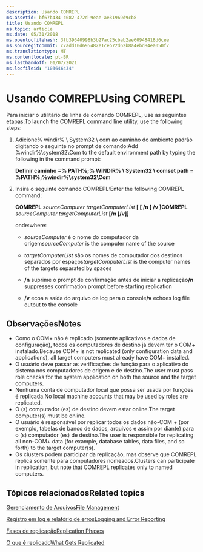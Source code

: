 ```yaml
---
description: Usando COMREPL
ms.assetid: bf67b434-c082-472d-9eae-ae31969d9cb8
title: Usando COMREPL
ms.topic: article
ms.date: 05/31/2018
ms.openlocfilehash: 3fb39640998b3b27ac25cbab2ae60948418d6cee
ms.sourcegitcommit: c7add10d695482e1ceb72d62b8a4ebd84ea050f7
ms.translationtype: MT
ms.contentlocale: pt-BR
ms.lasthandoff: 01/07/2021
ms.locfileid: "103646434"
---
```

# <a name="using-comrepl"></a><span data-ttu-id="2ed48-103">Usando COMREPL</span><span class="sxs-lookup"><span data-stu-id="2ed48-103">Using COMREPL</span></span>

<span data-ttu-id="2ed48-104">Para iniciar o utilitário de linha de comando COMREPL, use as seguintes etapas:</span><span class="sxs-lookup"><span data-stu-id="2ed48-104">To launch the COMREPL command line utility, use the following steps:</span></span>

1.  <span data-ttu-id="2ed48-105">Adicione% windir% \\ System32 \\ com ao caminho do ambiente padrão digitando o seguinte no prompt de comando:</span><span class="sxs-lookup"><span data-stu-id="2ed48-105">Add %windir%\\system32\\Com to the default environment path by typing the following in the command prompt:</span></span>

    <span data-ttu-id="2ed48-106">**Definir caminho =% PATH%;% WINDIR% \\ System32 \\ com**</span><span class="sxs-lookup"><span data-stu-id="2ed48-106">**set path = %PATH%;%windir%\\system32\\Com**</span></span>

2.  <span data-ttu-id="2ed48-107">Insira o seguinte comando COMREPL:</span><span class="sxs-lookup"><span data-stu-id="2ed48-107">Enter the following COMREPL command:</span></span>

    <span data-ttu-id="2ed48-108">**COMREPL** *sourceComputer* *targetComputerList* **\[ \[ /n \] /v \]**</span><span class="sxs-lookup"><span data-stu-id="2ed48-108">**COMREPL** *sourceComputer* *targetComputerList* **\[/n \[/v\]\]**</span></span>

    <span data-ttu-id="2ed48-109">onde:</span><span class="sxs-lookup"><span data-stu-id="2ed48-109">where:</span></span>

    -   <span data-ttu-id="2ed48-110">*sourceComputer* é o nome do computador da origem</span><span class="sxs-lookup"><span data-stu-id="2ed48-110">*sourceComputer* is the computer name of the source</span></span>

    -   <span data-ttu-id="2ed48-111">*targetComputerList* são os nomes de computador dos destinos separados por espaços</span><span class="sxs-lookup"><span data-stu-id="2ed48-111">*targetComputerList* is the computer names of the targets separated by spaces</span></span>

    -   <span data-ttu-id="2ed48-112">**/n** suprime o prompt de confirmação antes de iniciar a replicação</span><span class="sxs-lookup"><span data-stu-id="2ed48-112">**/n** suppresses confirmation prompt before starting replication</span></span>

    -   <span data-ttu-id="2ed48-113">**/v** ecoa a saída do arquivo de log para o console</span><span class="sxs-lookup"><span data-stu-id="2ed48-113">**/v** echoes log file output to the console</span></span>

## <a name="notes"></a><span data-ttu-id="2ed48-114">Observações</span><span class="sxs-lookup"><span data-stu-id="2ed48-114">Notes</span></span>

-   <span data-ttu-id="2ed48-115">Como o COM+ não é replicado (somente aplicativos e dados de configuração), todos os computadores de destino já devem ter o COM+ instalado.</span><span class="sxs-lookup"><span data-stu-id="2ed48-115">Because COM+ is not replicated (only configuration data and applications), all target computers must already have COM+ installed.</span></span>
-   <span data-ttu-id="2ed48-116">O usuário deve passar as verificações de função para o aplicativo do sistema nos computadores de origem e de destino.</span><span class="sxs-lookup"><span data-stu-id="2ed48-116">The user must pass role checks for the system application on both the source and the target computers.</span></span>
-   <span data-ttu-id="2ed48-117">Nenhuma conta de computador local que possa ser usada por funções é replicada.</span><span class="sxs-lookup"><span data-stu-id="2ed48-117">No local machine accounts that may be used by roles are replicated.</span></span>
-   <span data-ttu-id="2ed48-118">O (s) computador (es) de destino devem estar online.</span><span class="sxs-lookup"><span data-stu-id="2ed48-118">The target computer(s) must be online.</span></span>
-   <span data-ttu-id="2ed48-119">O usuário é responsável por replicar todos os dados não-COM + (por exemplo, tabelas de banco de dados, arquivos e assim por diante) para o (s) computador (es) de destino.</span><span class="sxs-lookup"><span data-stu-id="2ed48-119">The user is responsible for replicating all non-COM+ data (for example, database tables, data files, and so forth) to the target computer(s).</span></span>
-   <span data-ttu-id="2ed48-120">Os clusters podem participar da replicação, mas observe que COMREPL replica somente para computadores nomeados.</span><span class="sxs-lookup"><span data-stu-id="2ed48-120">Clusters can participate in replication, but note that COMREPL replicates only to named computers.</span></span>

## <a name="related-topics"></a><span data-ttu-id="2ed48-121">Tópicos relacionados</span><span class="sxs-lookup"><span data-stu-id="2ed48-121">Related topics</span></span>

<dl> <dt>

[<span data-ttu-id="2ed48-122">Gerenciamento de Arquivos</span><span class="sxs-lookup"><span data-stu-id="2ed48-122">File Management</span></span>](file-management.md)
</dt> <dt>

[<span data-ttu-id="2ed48-123">Registro em log e relatório de erros</span><span class="sxs-lookup"><span data-stu-id="2ed48-123">Logging and Error Reporting</span></span>](logging-and-error-reporting.md)
</dt> <dt>

[<span data-ttu-id="2ed48-124">Fases de replicação</span><span class="sxs-lookup"><span data-stu-id="2ed48-124">Replication Phases</span></span>](replication-phases.md)
</dt> <dt>

[<span data-ttu-id="2ed48-125">O que é replicado</span><span class="sxs-lookup"><span data-stu-id="2ed48-125">What Gets Replicated</span></span>](what-gets-replicated.md)
</dt> </dl>

 

 



